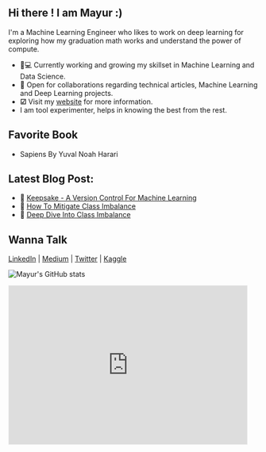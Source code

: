 ## Hi there ! I am Mayur :)

I'm a Machine Learning Engineer who likes to work on deep learning for exploring how my graduation math works and understand the power of compute.

   * 👨💻 Currently working and growing my skillset in Machine Learning and Data Science.
   * 🤝 Open for collaborations regarding technical articles, Machine Learning and Deep Learning projects.
   * **☑** Visit my [website](https://mayurji.github.io/) for more information.
   * I am tool experimenter, helps in knowing the best from the rest.

## Favorite Book
   * Sapiens By Yuval Noah Harari

## Latest Blog Post:
   * 📑 [Keepsake - A Version Control For Machine Learning](https://mayurji.github.io/machine-learning/keepsake)
   * 📑 [How To Mitigate Class Imbalance](https://mayurji.github.io/machine-learning/class_imbalance_2)
   * 📑 [Deep Dive Into Class Imbalance](https://mayurji.github.io/machine-learning/class_imbalance)
  
   
## Wanna Talk 

 [LinkedIn](http://linkedin.com/in/mayur-jain-ds/) | [Medium](https://medium.com/@mayur87545) | [Twitter](https://twitter.com/mayur__22/) | [Kaggle](https://www.kaggle.com/mayurjain)
 
 ![Mayur's GitHub stats](https://github-readme-stats.vercel.app/api?username=mayurji&count_private=true&show_icons=true&theme=radical)
 
<iframe src="https://mlguy.substack.com/embed" width="480" height="320" style="border:1px solid #EEE; background:white;" frameborder="0" scrolling="no"></iframe>
